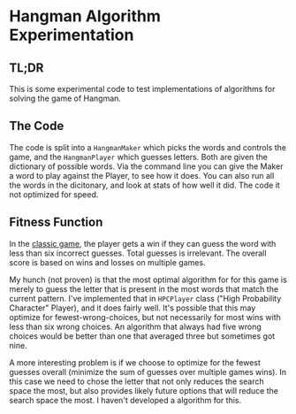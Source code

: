 # Hangman Algorithm Experimentation

## TL;DR
This is some experimental code to test implementations of algorithms for solving the game of Hangman. 

## The Code
The code is split into a `HangmanMaker` which picks the words and controls the game, and the `HangmanPlayer` which
guesses letters.  Both are given the dictionary of possible words. Via the command line you can give the Maker a word to
play against the Player, to see how it does.  You can also run all the words in the dicitonary, and look at stats
of how well it did. The code it not optimized for speed.

## Fitness Function
In the [classic game](https://en.wikipedia.org/wiki/Hangman_(game)), the player gets a win if they can guess the word with
less than six incorrect guesses. Total guesses is irrelevant. The overall score is based on wins and losses on multiple games.

My hunch (not proven) is that the most optimal algorithm for for this game is merely to guess the letter that is present in
the most words that match the current pattern.  I've implemented that in `HPCPlayer` class ("High Probability Character"
Player), and it does fairly well.  It's possible that this may optimize for fewest-wrong-choices, but not necessarily
for most wins with less than six wrong choices.  An algorithm that always had five wrong choices would be better than one that
averaged three but sometimes got nine.

A more interesting problem is if we choose to optimize for the fewest guesses overall (minimize the sum of guesses over
multiple games
wins).  In this case we need to chose the letter that not only reduces the search space the most, but also provides
likely future options that will reduce the search space the most.  I haven't developed a algorithm for this.
